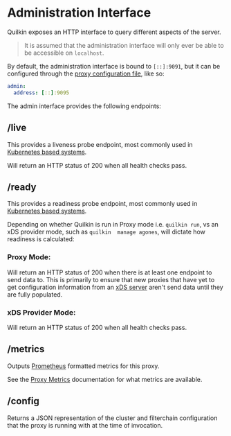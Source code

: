# Administration Interface

Quilkin exposes an HTTP interface to query different aspects of the server.

> It is assumed that the administration interface will only ever be able to be accessible on `localhost`.

By default, the administration interface is bound to `[::]:9091`, but it can be configured through the 
[proxy configuration file](./file-configuration.md), like so:

```yaml
admin:
  address: [::]:9095
```

The admin interface provides the following endpoints:

## /live

This provides a liveness probe endpoint, most commonly used in 
[Kubernetes based systems](https://kubernetes.io/docs/tasks/configure-pod-container/configure-liveness-readiness-startup-probes/#define-a-liveness-command).

Will return an HTTP status of 200 when all health checks pass.

## /ready

This provides a readiness probe endpoint, most commonly used in 
[Kubernetes based systems](https://kubernetes.io/docs/tasks/configure-pod-container/configure-liveness-readiness-startup-probes/#define-readiness-probes).

Depending on whether Quilkin is run in Proxy mode i.e. `quilkin run`, vs an xDS provider mode, such as `quilkin 
manage agones`, will dictate how readiness is calculated: 

### Proxy Mode:

Will return an HTTP status of 200 when there is at least one endpoint to send data to. This is primarily to ensure 
that new proxies that have yet to get configuration information from an [xDS server](./xds.md) aren't send data 
until they are fully populated. 

### xDS Provider Mode:

Will return an HTTP status of 200 when all health checks pass.

## /metrics

Outputs [Prometheus](https://prometheus.io/) formatted metrics for this proxy.

See the [Proxy Metrics](./proxy.md#metrics) documentation for what metrics are available.

## /config

Returns a JSON representation of the cluster and filterchain configuration that the proxy is running
with at the time of invocation.
